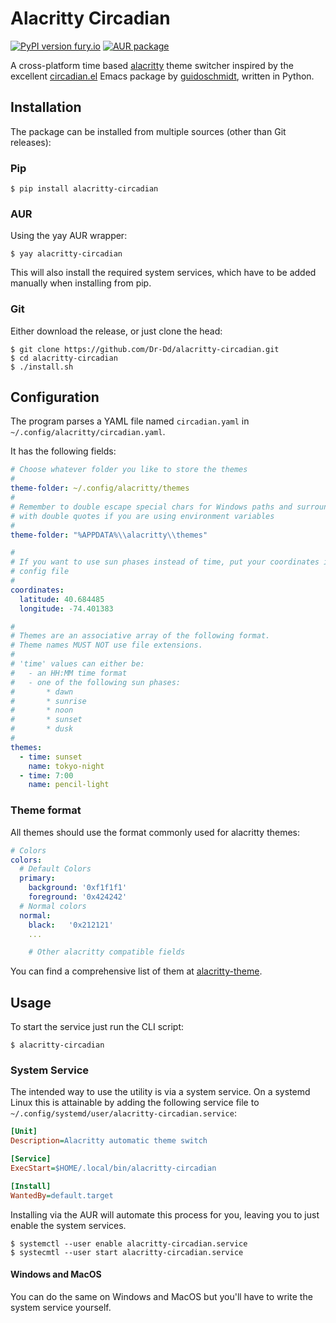 # Alacritty Circadian
[![PyPI version fury.io](https://badge.fury.io/py/ansicolortags.svg)](https://pypi.python.org/pypi/ansicolortags/)
[![AUR package](https://repology.org/badge/version-for-repo/aur/aurutils.svg)](https://repology.org/project/aurutils/versions)

A cross-platform time based [alacritty](https://github.com/alacritty/alacritty) theme switcher inspired by the excellent
[circadian.el](https://github.com/guidoschmidt/circadian.el) Emacs package by
[guidoschmidt](https://github.com/guidoschmidt), written in Python.

## Installation

The package can be installed from multiple sources (other than Git releases):

### Pip

```
$ pip install alacritty-circadian
```

### AUR

Using the yay AUR wrapper:

```
$ yay alacritty-circadian
```

This will also install the required system services, which have to be added
manually when installing from pip.

### Git

Either download the release, or just clone the head:

```
$ git clone https://github.com/Dr-Dd/alacritty-circadian.git
$ cd alacritty-circadian
$ ./install.sh
```

## Configuration

The program parses a YAML file named `circadian.yaml` in
`~/.config/alacritty/circadian.yaml`.

It has the following fields:

```yml
# Choose whatever folder you like to store the themes
#
theme-folder: ~/.config/alacritty/themes
#
# Remember to double escape special chars for Windows paths and surround them
# with double quotes if you are using environment variables
#
theme-folder: "%APPDATA%\\alacritty\\themes"

#
# If you want to use sun phases instead of time, put your coordinates in the
# config file
#
coordinates:
  latitude: 40.684485
  longitude: -74.401383

#
# Themes are an associative array of the following format.
# Theme names MUST NOT use file extensions.
#
# 'time' values can either be:
#   - an HH:MM time format
#   - one of the following sun phases:
#       * dawn
#       * sunrise
#       * noon
#       * sunset
#       * dusk
#
themes:
  - time: sunset
    name: tokyo-night
  - time: 7:00
    name: pencil-light
```

### Theme format

All themes should use the format commonly used for alacritty themes:

```yml
# Colors
colors:
  # Default Colors
  primary:
    background: '0xf1f1f1'
    foreground: '0x424242'
  # Normal colors
  normal:
    black:   '0x212121'
    ...

    # Other alacritty compatible fields
```

You can find a comprehensive list of them at [alacritty-theme](https://github.com/eendroroy/alacritty-theme).

## Usage

To start the service just run the CLI script:

```
$ alacritty-circadian
```

### System Service

The intended way to use the utility is via a system service.
On a systemd Linux this is attainable by adding the following service file to
`~/.config/systemd/user/alacritty-circadian.service`:

```ini
[Unit]
Description=Alacritty automatic theme switch

[Service]
ExecStart=$HOME/.local/bin/alacritty-circadian

[Install]
WantedBy=default.target
```

Installing via the AUR will automate this process for you, leaving you to just
enable the system services.

```
$ systemctl --user enable alacritty-circadian.service
$ systecmtl --user start alacritty-circadian.service
```

#### Windows and MacOS

You can do the same on Windows and MacOS but you'll have to write the system
service yourself.
